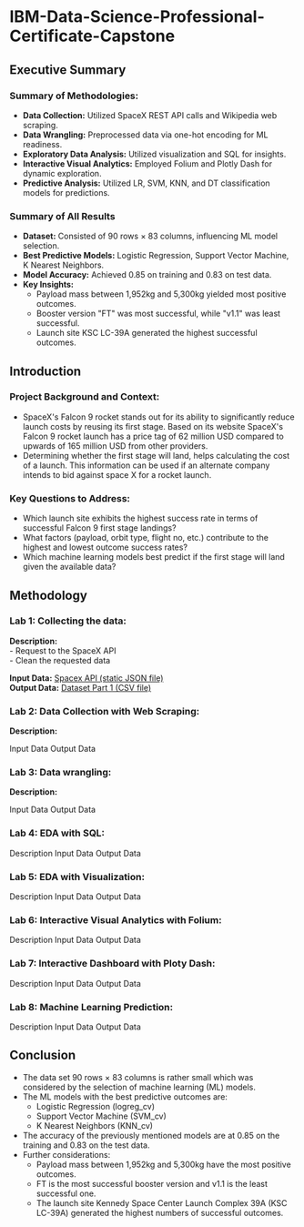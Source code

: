 # IBM-Data-Science-Professional-Certificate-Capstone

## Executive Summary

### Summary of Methodologies:
- **Data Collection:** Utilized SpaceX REST API calls and Wikipedia web scraping.
- **Data Wrangling:** Preprocessed data via one-hot encoding for ML readiness.
- **Exploratory Data Analysis:** Utilized visualization and SQL for insights.
- **Interactive Visual Analytics:** Employed Folium and Plotly Dash for dynamic exploration.
- **Predictive Analysis:** Utilized LR, SVM, KNN, and DT classification models for predictions.

### Summary of All Results
- **Dataset:** Consisted of 90 rows × 83 columns, influencing ML model selection.
- **Best Predictive Models:** Logistic Regression, Support Vector Machine, K Nearest Neighbors.
- **Model Accuracy:** Achieved 0.85 on training and 0.83 on test data.
- **Key Insights:**
    - Payload mass between 1,952kg and 5,300kg yielded most positive outcomes.
    - Booster version "FT" was most successful, while "v1.1" was least successful.
    - Launch site KSC LC-39A generated the highest successful outcomes.

## Introduction

### Project Background and Context:
- SpaceX's Falcon 9 rocket stands out for its ability to significantly reduce launch costs by reusing its first stage. Based on its website SpaceX's Falcon 9 rocket launch  has a price tag of 62 million USD compared to upwards of 165 million USD from other providers.
- Determining whether the first stage will land, helps calculating the cost of a launch. This information can be used if an alternate company intends to bid against space X for a rocket launch.

### Key Questions to Address:
- Which launch site exhibits the highest success rate in terms of successful Falcon 9 first stage landings? 
- What factors (payload, orbit type, flight no, etc.) contribute to the highest and lowest outcome success rates? 
- Which machine learning models best predict if the first stage will land given the available data?

## Methodology

### Lab 1: Collecting the data:
**Description:**<br> 
    - Request to the SpaceX API<br>
    - Clean the requested data<br>

**Input Data:** [Spacex API (static JSON file)](https://cf-courses-data.s3.us.cloud-object-storage.appdomain.cloud/IBM-DS0321EN-SkillsNetwork/datasets/API_call_spacex_api.json) <br>
**Output Data:** [Dataset Part 1 (CSV file)](https://github.com/oro766/IBM-Data-Science-Professional-Certificate-Capstone/blob/1b244b5e61b5fcdb754a2065f7db0235dccf2814/dataset_part_1.csv<br>)

### Lab 2: Data Collection with Web Scraping:
**Description:** 

Input Data
Output Data

### Lab 3: Data wrangling: 
**Description:**

Input Data
Output Data

### Lab 4: EDA with SQL: 
Description
Input Data
Output Data

### Lab 5: EDA with Visualization:
Description
Input Data
Output Data

### Lab 6: Interactive Visual Analytics with Folium:
Description
Input Data
Output Data

### Lab 7: Interactive Dashboard with Ploty Dash: 
Description
Input Data
Output Data

### Lab 8: Machine Learning Prediction:
Description
Input Data
Output Data

## Conclusion
- The data set 90 rows × 83 columns is rather small which was considered by the selection of machine learning (ML) models.
- The ML models with the best predictive outcomes are:
    - Logistic Regression (logreg_cv)
    - Support Vector Machine (SVM_cv)
    - K Nearest Neighbors (KNN_cv)
- The accuracy of the previously mentioned models are at 0.85 on the training and 0.83 on the test data.
- Further considerations:
    - Payload mass between 1,952kg and 5,300kg have the most positive outcomes.
    - FT is the most successful booster version and v1.1 is the least successful one. 
    - The launch site Kennedy Space Center Launch Complex 39A (KSC LC-39A) generated the highest numbers of successful          outcomes.

